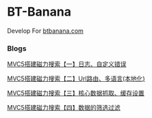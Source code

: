 # BT-Banana

Develop For [btbanana.com](http://btbanana.com)


### Blogs  


[MVC5搭建磁力搜索【一】日志、自定义错误](https://izk.cloud/660/)

[MVC5搭建磁力搜索【二】Url路由、多语言(本地化)](https://izk.cloud/684/)

[MVC5搭建磁力搜索【三】核心数据抓取、缓存设置](https://izk.cloud/701/)

[MVC5搭建磁力搜索【四】数据的筛选过滤](https://izk.cloud/706/)
